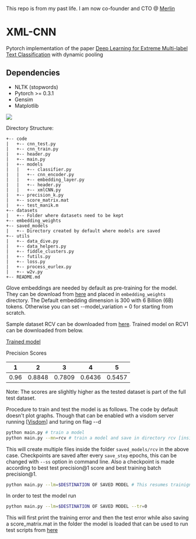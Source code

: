 This repo is from my past life. I am now co-founder and CTO @ [Merlin](getmerlin.in)

# XML-CNN
  Pytorch implementation of the paper [Deep Learning for Extreme Multi-label Text Classification](http://nyc.lti.cs.cmu.edu/yiming/Publications/jliu-sigir17.pdf) with dynamic pooling

## Dependencies

* NLTK (stopwords)
* Pytorch >= 0.3.1
* Gensim
* Matplotlib

![](cnn.jpg)

Directory Structure:

```
+-- code
|   +-- cnn_test.py  
|   +-- cnn_train.py
|   +-- header.py
|   +-- main.py
|   +-- models
|   |   +-- classifier.py
|   |   +-- cnn_encoder.py
|   |   +-- embedding_layer.py
|   |   +-- header.py
|   |   +-- xmlCNN.py
|   +-- precision_k.py
|   +-- score_matrix.mat
|   +-- test_manik.m
+-- datasets
|   +-- Folder where datasets need to be kept
+-- embedding_weights
+-- saved_models
|   +-- Directory created by default where models are saved
+-- utils
|   +-- data_dive.py
|   +-- data_helpers.py
|   +-- fiddle_clusters.py
|   +-- futils.py
|   +-- loss.py
|   +-- process_eurlex.py
|   +-- w2v.py
+-- README.md
```
Glove embeddings are needed by default as pre-training for the model. They can be download from [here](https://nlp.stanford.edu/data/glove.6B.zip) and placed in ```embedding_weights``` directory. The Default embedding dimension is 300 with 6 Billion (6B) tokens. Otherwise you can set --model_variation = 0 for starting from scratch.

Sample dataset RCV can be downloaded from [here](http://cse.iitk.ac.in/users/siddsax/rcv.p). Trained model on RCV1 can be downloaded from below.

[Trained model](http://cse.iitk.ac.in/users/siddsax/rcvSaved.pt)

Precision Scores

| 1 | 2 | 3 | 4 | 5 | 
|---|---|---|---|---|
|0.96 | 0.8848 | 0.7809 | 0.6436 | 0.5457 |

Note: The scores are slighltly higher as the tested dataset is part of the full test dataset.

Procedure to train and test the model is as follows. The code by default doesn't plot graphs. Though that can be enabled wth a visdom server running [[Visdom](https://github.com/facebookresearch/visdom)] and turing on flag --d
```bash
python main.py # train a model
python main.py --mn=rcv # train a model and save in directory rcv [inside saved_models]
```
This will create multiple files inside the folder ```saved_models/rcv``` in the above case. Checkpoints are saved after every 
```save_step``` epochs, this can be changed with ``--ss`` option in command line. Also a checkpoint is made according to best test precision@1 score and best training batch precision@1.

```bash
python main.py --lm=$DESTINATION OF SAVED MODEL # This resumes trainign from the given checkpoint
```

In order to test the model run
```bash
python main.py --lm=$DESTINATION OF SAVED MODEL --tr=0 
```

This will first print the training error and then the test error while also saving a score_matrix.mat in the folder the model is loaded that can be used to run test scripts from [here](https://drive.google.com/open?id=0B3lPMIHmG6vGN0hSQjFJUHZ0YTg)
  

